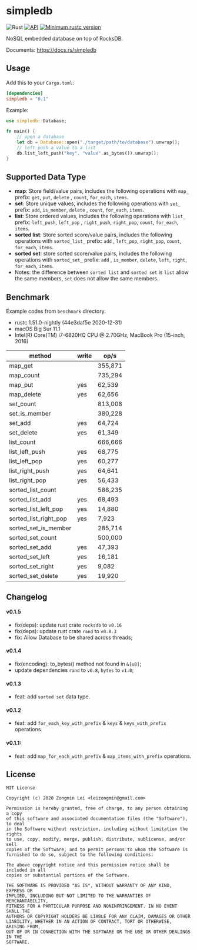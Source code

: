 # simpledb

![Rust](https://github.com/leizongmin/simpledb/workflows/Rust/badge.svg)
[![API](https://docs.rs/simpledb/badge.svg)](https://docs.rs/simpledb)
[![Minimum rustc version](https://img.shields.io/badge/rustc-1.45+-lightgray.svg)](https://github.com/leizongmin/simpledb#rust-version-requirements)

NoSQL embedded database on top of RocksDB.

Documents: https://docs.rs/simpledb

## Usage

Add this to your `Cargo.toml`:

```toml
[dependencies]
simpledb = "0.1"
```

Example:

```rust
use simpledb::Database;

fn main() {
    // open a database
    let db = Database::open("./target/path/to/database").unwrap();
    // left push a value to a list
    db.list_left_push("key", "value".as_bytes()).unwrap();
}
```

## Supported Data Type

- **map**: Store field/value pairs, includes the following operations with `map_` prefix: `get`, `put`, `delete`
  , `count`, `for_each`, `items`.
- **set**: Store unique values, includes the following operations with `set_` prefix: `add`, `is_member`, `delete`
  , `count`, `for_each`, `items`.
- **list**: Store ordered values, includes the following operations with `list_` prefix: `left_push`, `left_pop`
  , `right_push`, `right_pop`, `count`, `for_each`, `items`.
- **sorted list**: Store sorted score/value pairs, includes the following operations with `sorted_list_` prefix: `add`
  , `left_pop`, `right_pop`, `count`, `for_each`, `items`.
- **sorted set**: store sorted score/value pairs, includes the following operations with `sorted_set_` prefix: `add`
  , `is_member`, `delete`, `left`, `right`, `for_each`, `items`.
- Notes: the difference between `sorted list` and `sorted set` is `list` allow the same members, `set` does not allow
  the same members.

## Benchmark

Example codes from `benchmark` directory.

- rustc 1.51.0-nightly (44e3daf5e 2020-12-31)
- macOS Big Sur 11.1
- Intel(R) Core(TM) i7-6820HQ CPU @ 2.70GHz, MacBook Pro (15-inch, 2016)

method                | write      | op/s
----------------------|------------|----------
map_get               |            | 355,871
map_count             |            | 735,294
map_put               | yes        |  62,539
map_delete            | yes        |  62,656
set_count             |            | 813,008
set_is_member         |            | 380,228
set_add               | yes        |  64,724
set_delete            | yes        |  61,349
list_count            |            | 666,666
list_left_push        | yes        |  68,775
list_left_pop         | yes        |  60,277
list_right_push       | yes        |  64,641
list_right_pop        | yes        |  56,433
sorted_list_count     |            | 588,235
sorted_list_add       | yes        |  68,493
sorted_list_left_pop  | yes        |  14,880
sorted_list_right_pop | yes        |   7,923
sorted_set_is_member  |            | 285,714
sorted_set_count      |            | 500,000
sorted_set_add        | yes        |  47,393
sorted_set_left       | yes        |  16,181
sorted_set_right      | yes        |   9,082
sorted_set_delete     | yes        |  19,920

## Changelog

#### v0.1.5

- fix(deps): update rust crate `rocksdb` to `v0.16`
- fix(deps): update rust crate `rand` to `v0.8.3`
- fix: Allow Database to be shared across threads;

#### v0.1.4

- fix(encoding): to_bytes() method not found in `&[u8]`;
- update dependencies `rand` to `v0.8`, `bytes` to `v1.0`;

#### v0.1.3

- feat: add `sorted set` data type.

#### v0.1.2

- feat: add `for_each_key_with_prefix` & `keys` & `keys_with_prefix` operations.

#### v0.1.1:

- feat: add `map_for_each_with_prefix` & `map_items_with_prefix` operations.

## License

```text
MIT License

Copyright (c) 2020 Zongmin Lei <leizongmin@gmail.com>

Permission is hereby granted, free of charge, to any person obtaining a copy
of this software and associated documentation files (the "Software"), to deal
in the Software without restriction, including without limitation the rights
to use, copy, modify, merge, publish, distribute, sublicense, and/or sell
copies of the Software, and to permit persons to whom the Software is
furnished to do so, subject to the following conditions:

The above copyright notice and this permission notice shall be included in all
copies or substantial portions of the Software.

THE SOFTWARE IS PROVIDED "AS IS", WITHOUT WARRANTY OF ANY KIND, EXPRESS OR
IMPLIED, INCLUDING BUT NOT LIMITED TO THE WARRANTIES OF MERCHANTABILITY,
FITNESS FOR A PARTICULAR PURPOSE AND NONINFRINGEMENT. IN NO EVENT SHALL THE
AUTHORS OR COPYRIGHT HOLDERS BE LIABLE FOR ANY CLAIM, DAMAGES OR OTHER
LIABILITY, WHETHER IN AN ACTION OF CONTRACT, TORT OR OTHERWISE, ARISING FROM,
OUT OF OR IN CONNECTION WITH THE SOFTWARE OR THE USE OR OTHER DEALINGS IN THE
SOFTWARE.
```
